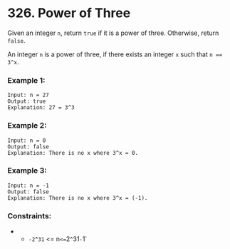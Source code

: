 # 326. Power of Three

Given an integer `n`, return `true` if it is a power of three. Otherwise, return `false`.

An integer `n` is a power of three, if there exists an integer `x` such that `n == 3^x`.

### Example 1:

```
Input: n = 27
Output: true
Explanation: 27 = 3^3
```

### Example 2:

```
Input: n = 0
Output: false
Explanation: There is no x where 3^x = 0.
```

### Example 3:

```
Input: n = -1
Output: false
Explanation: There is no x where 3^x = (-1).
```

### Constraints:

- - `-2`^`31` <= n` <= `2^31` - `1`
